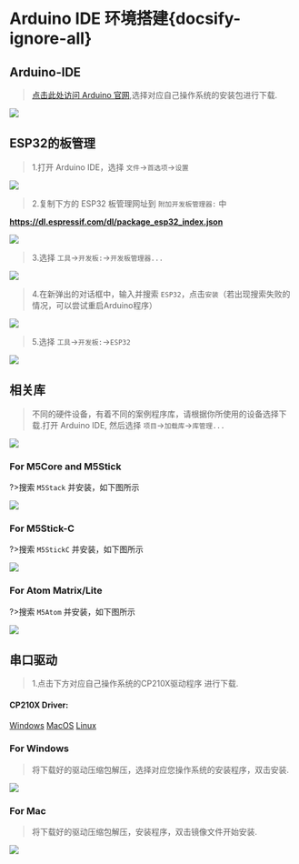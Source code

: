 # Arduino IDE 环境搭建{docsify-ignore-all}

## Arduino-IDE

>[点击此处访问 Arduino 官网](https://www.arduino.cc/en/Main/Software),选择对应自己操作系统的安装包进行下载.


<img src="assets/img/related_documents/Arduino_IDE/Arduino_install.jpg">


## ESP32的板管理

>1.打开 Arduino IDE，选择 `文件`->`首选项`->`设置`

<img src="assets/img/related_documents/Arduino_IDE/Arduino_1.jpg">

>2.复制下方的 ESP32 板管理网址到 `附加开发板管理器:` 中

**https://dl.espressif.com/dl/package_esp32_index.json**

<img src="assets/img/related_documents/Arduino_IDE/Arduino_2.jpg">

>3.选择 `工具`->`开发板:`->`开发板管理器...`

<img src="assets/img/related_documents/Arduino_IDE/Arduino_3.jpg">

>4.在新弹出的对话框中，输入并搜索 `ESP32`，点击`安装`（若出现搜索失败的情况，可以尝试重启Arduino程序）

<img src="assets/img/related_documents/Arduino_IDE/Arduino_4.jpg">

>5.选择 `工具`->`开发板:`->`ESP32`

<img src="assets/img/related_documents/Arduino_IDE/Arduino_5.jpg">

## 相关库

>不同的硬件设备，有着不同的案例程序库，请根据你所使用的设备选择下载.打开 Arduino IDE, 然后选择 `项目`->`加载库`->`库管理...`

<img src="assets/img/related_documents/Arduino_IDE/Arduino_6.jpg">

### For M5Core and M5Stick

?>搜索 `M5Stack` 并安装，如下图所示

<img src="assets/img/related_documents/Arduino_IDE/Arduino_7.jpg">

### For M5Stick-C

?>搜索 `M5StickC` 并安装，如下图所示

<img src="assets/img/related_documents/Arduino_IDE/Arduino_8.jpg">

### For Atom Matrix/Lite

?>搜索 `M5Atom` 并安装，如下图所示

<img src="assets/img/related_documents/Arduino_IDE/Arduino_9.jpg">

## 串口驱动

>1.点击下方对应自己操作系统的CP210X驱动程序 进行下载.

<div class="link">

 <h4><span>CP210X Driver:</span></h4>
    <p>
    <a href="https://m5stack.oss-cn-shenzhen.aliyuncs.com/resource/drivers/CP210x_VCP_Windows.zip" target="_blank" rel="noopener noreferrer"><img src="https://cdn.shopify.com/s/files/1/0056/7689/2250/files/windows_89cc6ea0-2a3c-4327-97e5-8f51f448c38b_icon.png?v=1557026574" alt="">Windows</a>
    <a href="https://m5stack.oss-cn-shenzhen.aliyuncs.com/resource/drivers/CP210x_VCP_MacOS.zip" target="_blank" rel="noopener noreferrer"><img src="https://cdn.shopify.com/s/files/1/0056/7689/2250/files/mac_large.png?v=1557026570" alt="">MacOS</a>
    <a href="https://m5stack.oss-cn-shenzhen.aliyuncs.com/resource/drivers/CP210x_VCP_Linux.zip" target="_blank" rel="noopener noreferrer"><img src="https://cdn.shopify.com/s/files/1/0056/7689/2250/files/linux_icon.png?v=1557026584" alt="">Linux</a>
    </p>
</div>

### For Windows

>将下载好的驱动压缩包解压，选择对应您操作系统的安装程序，双击安装.

<img src="assets/img/related_documents/Arduino_IDE/CP210X_WIN.jpg">

### For Mac

>将下载好的驱动压缩包解压，安装程序，双击镜像文件开始安装.

<img src="assets/img/related_documents/Arduino_IDE/CP210X_MAC.png">



<script>

   anchor_search();
   scrollFunc();

</script>